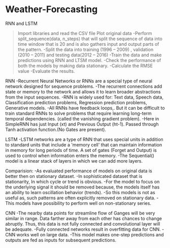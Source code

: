# Weather-Forecasting

RNN and LSTM
>Import libraries and read the CSV file
>Plot original data
-Perform split_sequence(data, n_steps) that will split the sequence of data into time window that is 20 and is also gathers input and output parts of the pattern.
-Split the data into training (1996 – 2009) , validation (2010 – 2011) and testing data(2012 – 2016)
-Train the data and make predictions using RNN and LTSM model.
-Check the performance of both the models by making data stationary.
-Calculate the RMSE value
-Evaluate the results.

RNN
-Recurrent Neural Networks or RNNs are a special type of neural network designed for sequence problems.
-The recurrent connections add state or memory to the network and allows it to learn broader abstractions from the input sequences.
-RNN is widely used for: Text data, Speech data, Classification prediction problems,  Regression prediction problems, Generative models.
-All RNNs have feedback loops,. But it can be difficult to train standard RNNs to solve problems that require learning long-term temporal dependencies. (called the vanishing gradient problem). 
-Here in SimpleRNN has just Input (xt) and Previous Output (ht-1). Passed through Tanh activation function.(No Gates are present).

LSTM
-LSTM networks are a type of RNN that uses special units in addition to standard units that include a 'memory cell' that can maintain information in memory for long periods of time. A set of gates (Forget and Output) is used to control when information enters the memory.
-The Sequential()  model is a linear stack of layers in which we can add more layers.

Comparision:
-As evaluated performance of models on original data is better then on stationary dataset.
-In  sophisticated dataset that is  stationarity, In which  cycle or trend is obvious.
-For the model to focus on the underlying signal it should be removed because, the models  itself has an  ability to learn oscillation behavior (trends).
-So this models is not as useful as, such patterns are often explicitly removed on stationary data. 
-This models have  possibility to perform well on non-stationary series.

CNN
-The nearby data points for streamline flow of Ganges will be very similar in range. Data farther away from each other has chances to change abruptly. Thus, this data is not fully connected and convolutional layer will be adequate.
-Fully connected networks result in overfitting data for CNN.
-CNN works well on large data. 
-This model makes one-step predictions and outputs are fed as inputs for subsequent predictions. 

